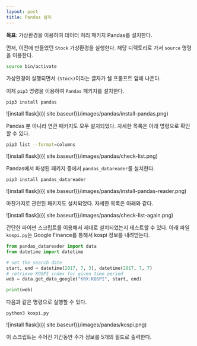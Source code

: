 ```yaml
---
layout: post
title: Pandas 설치
---
```


**목표**: 가상환경을 이용하여 데이터 처리 패키지 Pandas를 설치한다.

먼저, 이전에 만들었던 `Stock` 가상환경을 실행한다. 해당 디렉토리로 가서 `source` 명령을 이용한다.
```bash
source bin/activate
```
가상환경이 실행되면서 `(Stock)`이라는 글자가 쉘 프롬프트 앞에 나온다.

이제 `pip3` 명령을 이용하여 `Pandas` 패키지를 설치한다.

```bash
pip3 install pandas
```

![install flask]({{ site.baseurl}}/images/pandas/install-pandas.png)

Pandas 뿐 아니라 연관 패키지도 모두 설치되었다. 자세한 목록은 아래 명령으로 확인할 수 있다.

```bash
pip3 list --format=columns
```

![install flask]({{ site.baseurl}}/images/pandas/check-list.png)

Pandas에서 파생된 패키지 중에서 ```pandas_datareader```를 설치한다.

```bash
pip3 install pandas_datareader
```

![install flask]({{ site.baseurl}}/images/pandas/install-pandas-reader.png)

마찬가지로 관련된 패키지도 설치되었다. 자세한 목록은 아래와 같다.

![install flask]({{ site.baseurl}}/images/pandas/check-list-again.png)

간단한 파이썬 스크립트를 이용해서 제대로 설치되었는지 테스트할 수 있다.
아래 파일 ```kospi.py```는 Google Finance를 통해서 kospi 정보를 내려받는다.

```python
from pandas_datareader import data
from datetime import datetime

# set the search date
start, end = datetime(2017, 7, 3), datetime(2017, 7, 7)
# retrieve KOSPI index for given time period
web = data.get_data_google("KRX:KOSPI", start, end)

print(web)
```
다음과 같은 명령으로 실행할 수 있다.
```bash
python3 kospi.py
```

![install flask]({{ site.baseurl}}/images/pandas/kospi.png)

이 스크립트는 주어진 기간동안 주가 정보를 5개의 필드로 출력한다.
